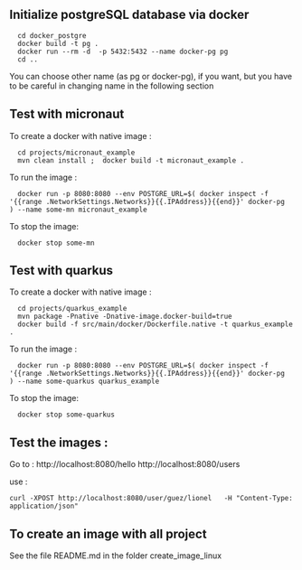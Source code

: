 
## Initialize postgreSQL database via docker

```
  cd docker_postgre
  docker build -t pg .
  docker run --rm -d  -p 5432:5432 --name docker-pg pg 
  cd ..
```

You can choose other name (as pg or docker-pg), if you want, but you have to be careful in changing name in the following section

## Test with micronaut

To create a docker with native image : 

```
  cd projects/micronaut_example
  mvn clean install ;  docker build -t micronaut_example .
```

To run the image : 
```
  docker run -p 8080:8080 --env POSTGRE_URL=$( docker inspect -f '{{range .NetworkSettings.Networks}}{{.IPAddress}}{{end}}' docker-pg  ) --name some-mn micronaut_example
```

To stop the image: 
```
  docker stop some-mn
```

## Test with quarkus 

To create a docker with native image : 

```
  cd projects/quarkus_example
  mvn package -Pnative -Dnative-image.docker-build=true
  docker build -f src/main/docker/Dockerfile.native -t quarkus_example .
```

To run the image : 
```
  docker run -p 8080:8080 --env POSTGRE_URL=$( docker inspect -f '{{range .NetworkSettings.Networks}}{{.IPAddress}}{{end}}' docker-pg  ) --name some-quarkus quarkus_example
```

To stop the image: 
```
  docker stop some-quarkus
```

## Test the images :

Go to :
http://localhost:8080/hello
http://localhost:8080/users

use :
```
curl -XPOST http://localhost:8080/user/guez/lionel   -H "Content-Type: application/json"
```

## To create an image with all project

See the file README.md in the folder create_image_linux 
